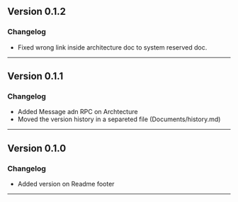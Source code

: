 Version 0.1.2
---
### Changelog
* Fixed wrong link inside architecture doc to system reserved doc.
___

Version 0.1.1
---
### Changelog
* Added Message adn RPC on Archtecture
* Moved the version history in a separeted file (Documents/history.md)
___

## Version 0.1.0
### Changelog
* Added version on Readme footer
___